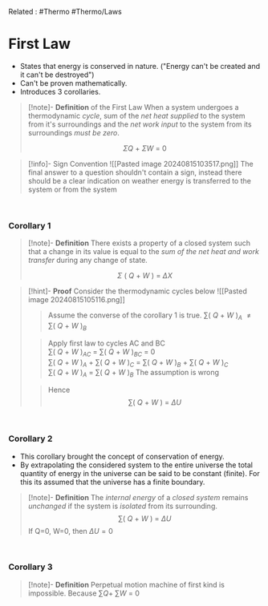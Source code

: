 Related : #Thermo #Thermo/Laws 
# First Law
- States that energy is conserved in nature. ("Energy can't be created and it can't be destroyed")
- Can't be proven mathematically.
- Introduces 3 corollaries.

>[!note]- **Definition** of the First Law 
>When a system undergoes a thermodynamic *cycle*, sum of the *net heat supplied* to the system from it's surroundings and the *net work input* to the system from its surroundings *must be zero*.
>
>$$\Sigma Q\ +\ \Sigma W\ =\ 0$$

>[!info]- Sign Convention
> ![[Pasted image 20240815103517.png]]
> The final answer to a question shouldn't contain a sign, instead there should be a clear indication on weather energy is transferred to the system or from the system

<br>

### Corollary 1
>[!note]- **Definition**
> There exists a property of a closed system such that a change in its value is equal to the *sum of the net heat and work transfer* during any change of state.
> 
> $$\Sigma \ (\ Q\ +\ W\ )\ =\ \Delta X$$

>[!hint]- **Proof** 
>Consider the thermodynamic cycles below
>![[Pasted image 20240815105116.png]]
>>Assume the converse of the corollary 1 is true.
>>$\sum (\ Q\ +\ W\ )_A\ \neq \sum (\ Q\ +\ W\ )_B$
>
>>Apply first law to cycles AC and BC
>>$\sum {(\ Q\ +\ W\ )_{AC}}\ =\ \sum (\ Q\ +\ W\ )_{BC}\ =\ 0$
>>$\sum {(\ Q\ +\ W\ )_{A}}\ +\ \sum (\ Q\ +\ W\ )_{C}\ =\ \sum {(\ Q\ +\ W\ )_{B}}\ +\ \sum (\ Q\ +\ W\ )_{C}$
>>$\sum {(\ Q\ +\ W\ )_{A}}\ =\ \sum (\ Q\ +\ W\ )_{B}$
>>The assumption is wrong
>
>> Hence
>> $$\sum {(\ Q\ +\ W\ )}\ =\ \Delta U$$

<br>

### Corollary 2
- This corollary brought the concept of conservation of energy.
- By extrapolating the considered system to the entire universe the total quantity of energy in the universe can be said to be constant (finite). For this its assumed that the universe has a finite boundary.

>[!note]- **Definition**
>The *internal energy* of a *closed system* remains *unchanged* if the system is *isolated* from its surrounding.
>$$\sum {(\ Q\ +\ W\ )}\ =\ \Delta U$$
>If Q=0, W=0, then $\Delta U = 0$

<br>

### Corollary 3
>[!note]- **Definition**
>Perpetual motion machine of first kind is impossible.
>Because $\sum {Q} +\ \sum {W}\ =\ 0$

